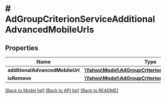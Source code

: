 # # AdGroupCriterionServiceAdditionalAdvancedMobileUrls

## Properties

Name | Type | Description | Notes
------------ | ------------- | ------------- | -------------
**additionalAdvancedMobileUrl** | [**\Yahoo\Model\AdGroupCriterionServiceAdditionalUrl[]**](AdGroupCriterionServiceAdditionalUrl.md) |  | [optional] 
**isRemove** | [**\Yahoo\Model\AdGroupCriterionServiceIsRemove**](AdGroupCriterionServiceIsRemove.md) |  | [optional] 

[[Back to Model list]](../../README.md#documentation-for-models) [[Back to API list]](../../README.md#documentation-for-api-endpoints) [[Back to README]](../../README.md)


